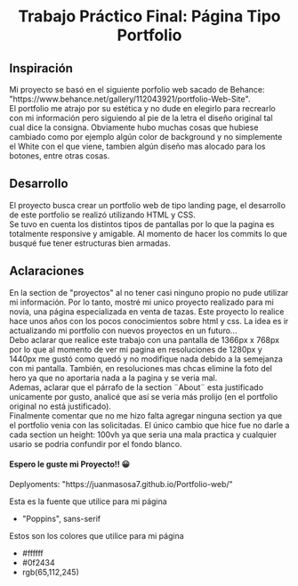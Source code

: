 <div align="center">
<h1> Trabajo Práctico Final: Página Tipo Portfolio </h1>
</div>

## Inspiración
<p> Mi proyecto se basó en el siguiente porfolio web sacado de Behance: "https://www.behance.net/gallery/112043921/portfolio-Web-Site". <br>
El portfolio me atrajo por su estética y no dude en elegirlo para recrearlo con mi información pero siguiendo al pie de la letra el diseño original tal cual dice la consigna.
Obviamente hubo muchas cosas que hubiese cambiado como por ejemplo algún color de background y no simplemente el White con el que viene, tambien algún diseño mas alocado para los botones, entre otras cosas.
</p>

## Desarrollo
<p> El proyecto busca crear un portfolio web de tipo landing page, el desarrollo de este portfolio se realizó utilizando HTML y CSS. <br>
Se tuvo en cuenta los distintos tipos de pantallas por lo que la pagina es totalmente responsive y amigable. Al momento de hacer los commits lo que busqué fue tener estructuras bien armadas. </p>

## Aclaraciones
<p> En la section de "proyectos" al no tener casi ninguno propio no pude utilizar mi información. Por lo tanto, mostré mi unico proyecto realizado para mi novia, una página especializada en venta de tazas. Este proyecto lo realice hace unos años con los pocos conocimientos sobre html y css. La idea es ir actualizando mi portfolio con nuevos proyectos en un futuro... <br>
Debo aclarar que realice este trabajo con una pantalla de 1366px x 768px por lo que al momento de ver mi pagina en resoluciones de 1280px y 1440px me gustó como quedó y no modifique nada debido a la semejanza con mi pantalla. También, en resoluciones mas chcas elimine la foto del hero ya que no aportaria nada a la pagina y se veria mal. <br>
Ademas, aclarar que el párrafo de la section ¨About¨ esta justificado unicamente por gusto, analicé que así se veria más prolijo (en el portfolio original no está justificado).<br>
Finalmente comentar que no me hizo falta agregar ninguna section ya que el portfolio venia con las solicitadas. El único cambio que hice fue no darle a cada section un height: 100vh ya que seria una mala practica y cualquier usario se podria confundir por el fondo blanco.
</p>

<h4> Espero le guste mi Proyecto!! 😀</h4>
<p> Deplyoments: "https://juanmasosa7.github.io/Portfolio-web/"</p>

<p>Esta es la fuente que utilice para mi página</p>
<ul> 
  <li>"Poppins", sans-serif</li>
</ul>

<p>Estos son los colores que utilice para mi página</p>
<ul> 
  <li>#ffffff</li>
  <li>#0f2434</li>
  <li>rgb(65,112,245)</li>
</ul>
